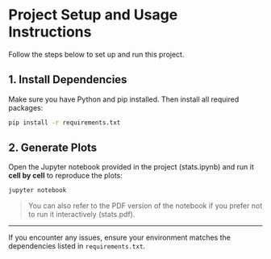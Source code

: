 
# Project Setup and Usage Instructions

Follow the steps below to set up and run this project.

## 1. Install Dependencies

Make sure you have Python and pip installed. Then install all required packages:

```bash
pip install -r requirements.txt
```

## 2. Generate Plots

Open the Jupyter notebook provided in the project (stats.ipynb) and run it **cell by cell** to reproduce the plots:

```bash
jupyter notebook
```

> You can also refer to the PDF version of the notebook if you prefer not to run it interactively (stats.pdf).

---

If you encounter any issues, ensure your environment matches the dependencies listed in `requirements.txt`.

